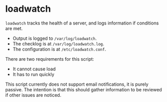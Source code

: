 # loadwatch
`loadwatch` tracks the health of a server, and logs information if conditions are met.

* Output is logged to `/var/log/loadwatch`.
* The checklog is at `/var/log/loadwatch.log`.
* The configuration is at `/etc/loadwatch.conf`.

There are two requirements for this script:

* It cannot cause load
* It has to run quickly

This script currently does not support email notifications, it is purely passive.
The intention is that this should gather information to be reviewed if other issues are noticed.